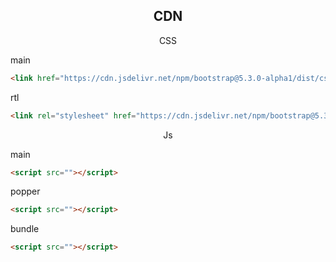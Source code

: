 <h2 align="center">CDN</h2>
<p align="center">CSS</p>
main

```html
<link href="https://cdn.jsdelivr.net/npm/bootstrap@5.3.0-alpha1/dist/css/bootstrap.min.css" rel="stylesheet" integrity="sha384-GLhlTQ8iRABdZLl6O3oVMWSktQOp6b7In1Zl3/Jr59b6EGGoI1aFkw7cmDA6j6gD" crossorigin="anonymous">
```

rtl

```html
<link rel="stylesheet" href="https://cdn.jsdelivr.net/npm/bootstrap@5.3.0-alpha1/dist/css/bootstrap.rtl.min.css" integrity="sha384-WJUUqfoMmnfkBLne5uxXj+na/c7sesSJ32gI7GfCk4zO4GthUKhSEGyvQ839BC51" crossorigin="anonymous">
```
<p align="center">Js</p>
main

```html
<script src=""></script>
```

popper
```html
<script src=""></script>
```

bundle
```html
<script src=""></script>
```
